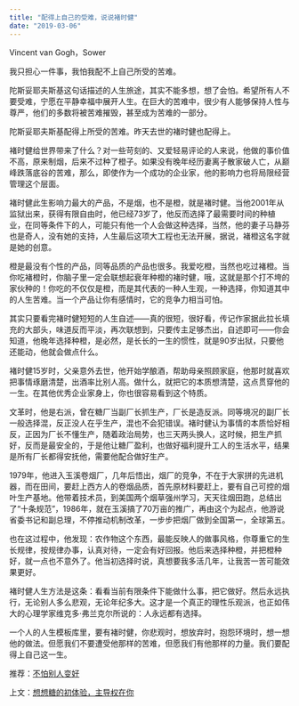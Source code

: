 ```yaml
---
title: "配得上自己的受难，说说褚时健"
date: "2019-03-06"
---
```


Vincent van Gogh，Sower

我只担心一件事，我怕我配不上自己所受的苦难。

陀斯妥耶夫斯基这句话描述的人生旅途，其实不能多想，想了会怕。希望所有人不要受难，宁愿在平静幸福中展开人生。在巨大的苦难中，很少有人能够保持人性与尊严，他们的多数将被苦难摧毁，甚至成为苦难的一部分。

陀斯妥耶夫斯基配得上所受的苦难。昨天去世的褚时健也配得上。

褚时健给世界带来了什么？对一些苛刻的、又爱轻易评论的人来说，他做的事价值不高，原来制烟，后来不过种了橙子。如果没有晚年经历妻离子散家破人亡，从巅峰跌落底谷的苦难，那么，即使作为一个成功的企业家，他的影响力也将局限经营管理这个层面。

褚时健此生影响力最大的产品，不是烟，也不是橙，就是褚时健。当他2001年从监狱出来，获得有限自由时，他已经73岁了，他反而选择了最需要时间的种植业，在同等条件下的人，可能只有他一个人会做这种选择，当然，他的妻子马静芬也是奇人，没有她的支持，人生最后这项大工程也无法开展，据说，褚橙这名字就是她的创意。

橙是最没有个性的产品，同等品质的产品也很多。我爱吃橙，当然也吃过褚橙。当你吃褚橙时，你脑子里一定会联想起衰年种橙的褚时健，哦，这就是那个打不垮的家伙种的！你吃的不仅仅是橙，而是其代表的一种人生观，一种选择，你知道其中的人生苦难。当一个产品让你有感情时，它的竞争力相当可怕。

其实只要看完褚时健短短的人生自述——真的很短，很好看，传记作家据此拉长填充的大部头，味道反而平淡，再次联想到，只要传主足够杰出，自述即可——你会知道，他晚年选择种橙，是必然，是长长的一生的惯性，就是90岁出狱，只要他还能动，他就会做点什么。

褚时健15岁时，父亲意外去世，他开始学酿酒，帮助母亲照顾家庭，他那时就喜欢把事情琢磨清楚，出酒率比别人高。做什么，就把它的本质想清楚，这点贯穿他的一生。在其他优秀企业家身上，你也很容易看到这个特质。

文革时，他是右派，曾在糖厂当副厂长抓生产，厂长是造反派。同等境况的副厂长一般选择混，反正没人在乎生产，混也不会犯错误。褚时健认为事情的本质恰好相反，正因为厂长不懂生产，随着政治局势，也三天两头换人，这时候，把生产抓好，反而是最安全的，于是他让糖厂盈利，也做好福利提升工人的生活水平，结果是所有厂长都得安抚他，需要他配合做好生产。

1979年，他进入玉溪卷烟厂，几年后悟出，烟厂的竞争，不在于大家拼的先进机器，而在田间，要赶上西方人的卷烟品质，首先原材料要赶上，要有自己可控的烟叶生产基地。他带着技术员，到美国两个烟草强州学习，天天往烟田跑，总结出了“十条规范”，1986年，就在玉溪搞了70万亩的推广，再由这个为起点，他游说省委书记和副总理，不停推动机制改革，一步步把烟厂做到全国第一，全球第五。

也在这过程中，他发现：农作物这个东西，最能反映人的做事风格，你尊重它的生长规律，按规律办事，认真对待，一定会有好回报。他后来选择种橙，并把橙种好，就一点也不意外了。他当初选择时说，真想要我多活几年，让我苦一苦可能效果更好。

褚时健人生方法是这条：看看当前有限条件下能做什么事，把它做好。然后永远执行，无论别人多么悲观，无论年纪多大。这才是一个真正的理性乐观派，也正如伟大的心理学家维克多·弗兰克尔所说的：人永远都有选择。

一个人的人生模板库里，要有褚时健，你悲观时，想放弃时，抱怨环境时，想一想他的做法。但愿我们不要遭受他那样的苦难，但愿我们有他那样的力量。我们要配得上自己这一生。

推荐：[不怕别人变好](http://mp.weixin.qq.com/s?__biz=MjM5NDU0Mjk2MQ==&mid=2651628353&idx=1&sn=40f179914c910d3d049f9082451fb0ea&chksm=bd7e275f8a09ae49529fddce7be8064976515f4d88054681bf8407ec4b7feee3af6ffb3a3441&scene=21#wechat_redirect)

上文：[想想糖的初体验，主导权在你](http://mp.weixin.qq.com/s?__biz=MjM5NDU0Mjk2MQ==&mid=2651632785&idx=1&sn=8699c2b5511b0abb6a4e0416ff9b8f3e&chksm=bd7e308f8a09b9998a35d25542bc261f938592aa9c7148d75bc172ac226f6276dddc9514f178&scene=21#wechat_redirect)
